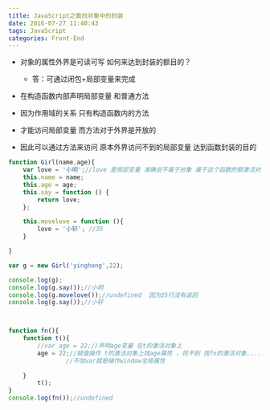 ```yaml
---
title: JavaScript之面向对象中的封装
date: 2016-07-27 11:40:43
tags: JavaScript
categories: Front-End
---
```


- 对象的属性外界是可读可写 如何来达到封装的额目的？
  - 答：可通过闭包+局部变量来完成
 
 
- 在构造函数内部声明局部变量 和普通方法 
- 因为作用域的关系 只有构造函数内的方法 
- 才能访问局部变量 而方法对于外界是开放的 
- 因此可以通过方法来访问 原本外界访问不到的局部变量  达到函数封装的目的
<!--more-->
```javascript
function Girl(name,age){
	var love = '小明';//love 是局部变量 准确说不属于对象 属于这个函数的额激活对象 函数调用时必将产生一个激活对象 love在激活对象身上   激活对象有作用域的关系 有办法访问  加一个函数提供外界访问
	this.name = name;
	this.age = age;
	this.say = function () {
		return love;
	};

	this.movelove = function (){
		love = '小轩'; //35
	}

} 

var g = new Girl('yinghong',22);

console.log(g);
console.log(g.say());//小明
console.log(g.movelove());//undefined  因为35行没有返回
console.log(g.say());//小轩



function fn(){
	function t(){
		//var age = 22;//声明age变量 在t的激活对象上
		age = 22;//赋值操作 t的激活对象上找age属性 ，找不到 找fn的激活对象....再找到 最终找到window.age = 22;
				//不加var就是操作window全局属性
	
	}
		t();
}
console.log(fn());//undefined
```
